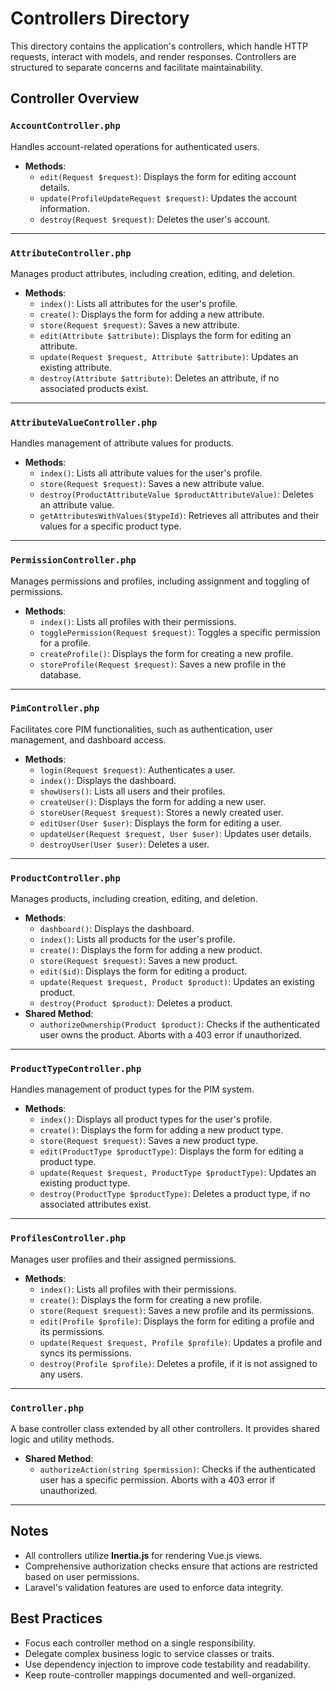 # Controllers Directory

This directory contains the application's controllers, which handle HTTP requests, interact with models, and render responses. Controllers are structured to separate concerns and facilitate maintainability.

## Controller Overview

### `AccountController.php`
Handles account-related operations for authenticated users.

- **Methods**:
    - `edit(Request $request)`: Displays the form for editing account details.
    - `update(ProfileUpdateRequest $request)`: Updates the account information.
    - `destroy(Request $request)`: Deletes the user's account.

---

### `AttributeController.php`
Manages product attributes, including creation, editing, and deletion.

- **Methods**:
    - `index()`: Lists all attributes for the user's profile.
    - `create()`: Displays the form for adding a new attribute.
    - `store(Request $request)`: Saves a new attribute.
    - `edit(Attribute $attribute)`: Displays the form for editing an attribute.
    - `update(Request $request, Attribute $attribute)`: Updates an existing attribute.
    - `destroy(Attribute $attribute)`: Deletes an attribute, if no associated products exist.

---

### `AttributeValueController.php`
Handles management of attribute values for products.

- **Methods**:
    - `index()`: Lists all attribute values for the user's profile.
    - `store(Request $request)`: Saves a new attribute value.
    - `destroy(ProductAttributeValue $productAttributeValue)`: Deletes an attribute value.
    - `getAttributesWithValues($typeId)`: Retrieves all attributes and their values for a specific product type.

---

### `PermissionController.php`
Manages permissions and profiles, including assignment and toggling of permissions.

- **Methods**:
    - `index()`: Lists all profiles with their permissions.
    - `togglePermission(Request $request)`: Toggles a specific permission for a profile.
    - `createProfile()`: Displays the form for creating a new profile.
    - `storeProfile(Request $request)`: Saves a new profile in the database.

---

### `PimController.php`
Facilitates core PIM functionalities, such as authentication, user management, and dashboard access.

- **Methods**:
    - `login(Request $request)`: Authenticates a user.
    - `index()`: Displays the dashboard.
    - `showUsers()`: Lists all users and their profiles.
    - `createUser()`: Displays the form for adding a new user.
    - `storeUser(Request $request)`: Stores a newly created user.
    - `editUser(User $user)`: Displays the form for editing a user.
    - `updateUser(Request $request, User $user)`: Updates user details.
    - `destroyUser(User $user)`: Deletes a user.

---

### `ProductController.php`
Manages products, including creation, editing, and deletion.

- **Methods**:
    - `dashboard()`: Displays the dashboard.
    - `index()`: Lists all products for the user's profile.
    - `create()`: Displays the form for adding a new product.
    - `store(Request $request)`: Saves a new product.
    - `edit($id)`: Displays the form for editing a product.
    - `update(Request $request, Product $product)`: Updates an existing product.
    - `destroy(Product $product)`: Deletes a product.
- **Shared Method**:
    - `authorizeOwnership(Product $product)`: Checks if the authenticated user owns the product. Aborts with a 403 error if unauthorized.

---

### `ProductTypeController.php`
Handles management of product types for the PIM system.

- **Methods**:
    - `index()`: Displays all product types for the user's profile.
    - `create()`: Displays the form for adding a new product type.
    - `store(Request $request)`: Saves a new product type.
    - `edit(ProductType $productType)`: Displays the form for editing a product type.
    - `update(Request $request, ProductType $productType)`: Updates an existing product type.
    - `destroy(ProductType $productType)`: Deletes a product type, if no associated attributes exist.

---

### `ProfilesController.php`
Manages user profiles and their assigned permissions.

- **Methods**:
    - `index()`: Lists all profiles with their permissions.
    - `create()`: Displays the form for creating a new profile.
    - `store(Request $request)`: Saves a new profile and its permissions.
    - `edit(Profile $profile)`: Displays the form for editing a profile and its permissions.
    - `update(Request $request, Profile $profile)`: Updates a profile and syncs its permissions.
    - `destroy(Profile $profile)`: Deletes a profile, if it is not assigned to any users.

---

### `Controller.php`
A base controller class extended by all other controllers. It provides shared logic and utility methods.

- **Shared Method**:
    - `authorizeAction(string $permission)`: Checks if the authenticated user has a specific permission. Aborts with a 403 error if unauthorized.

---

## Notes
- All controllers utilize **Inertia.js** for rendering Vue.js views.
- Comprehensive authorization checks ensure that actions are restricted based on user permissions.
- Laravel's validation features are used to enforce data integrity.

## Best Practices
- Focus each controller method on a single responsibility.
- Delegate complex business logic to service classes or traits.
- Use dependency injection to improve code testability and readability.
- Keep route-controller mappings documented and well-organized.
